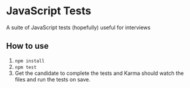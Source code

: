# JavaScript Tests

A suite of JavaScript tests (hopefully) useful for interviews

## How to use
1. `npm install`
2. `npm test`
3. Get the candidate to complete the tests and Karma should watch the files and run the tests on save.
